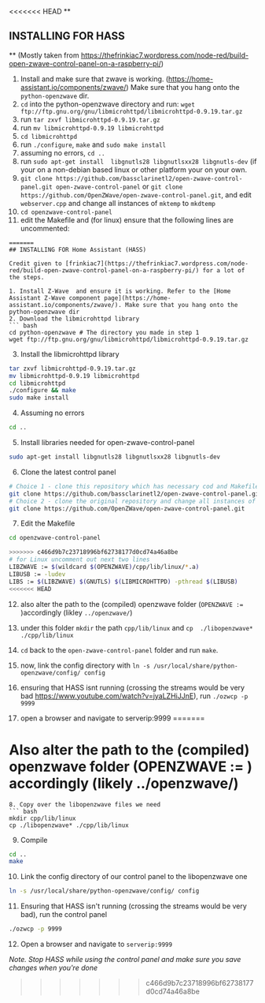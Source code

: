 <<<<<<< HEAD
**

INSTALLING FOR HASS
-------------------

**
(Mostly taken from https://thefrinkiac7.wordpress.com/node-red/build-open-zwave-control-panel-on-a-raspberry-pi/)

1. Install and make sure that zwave is working. (https://home-assistant.io/components/zwave/) Make sure that you hang onto the ```python-openzwave``` dir.
2. ```cd``` into the python-openzwave directory and run: ```wget ftp://ftp.gnu.org/gnu/libmicrohttpd/libmicrohttpd-0.9.19.tar.gz```
3. run ```tar zxvf libmicrohttpd-0.9.19.tar.gz```
4. run ```mv libmicrohttpd-0.9.19 libmicrohttpd```
5. ```cd libmicrohttpd```
6. run ```./configure```, ```make``` and ```sudo make install```
7. assuming no errors, ```cd ..```
8. run ```sudo apt-get install  libgnutls28 libgnutlsxx28 libgnutls-dev``` (if your on a non-debian based linux or other platform your on your own.
9. ```git clone https://github.com/bassclarinetl2/open-zwave-control-panel.git open-zwave-control-panel```    or ```git clone https://github.com/OpenZWave/open-zwave-control-panel.git```, and edit ```webserver.cpp``` and change all instances of ```mktemp``` to ```mkdtemp```
10. ```cd openzwave-control-panel```
11. edit the Makefile and (for linux) ensure that the following lines are uncommented:
```
=======
## INSTALLING FOR Home Assistant (HASS)

Credit given to [frinkiac7](https://thefrinkiac7.wordpress.com/node-red/build-open-zwave-control-panel-on-a-raspberry-pi/) for a lot of the steps.

1. Install Z-Wave  and ensure it is working. Refer to the [Home Assistant Z-Wave component page](https://home-assistant.io/components/zwave/). Make sure that you hang onto the python-openzwave dir
2. Download the libmicrohttpd library
``` bash
cd python-openzwave # The directory you made in step 1
wget ftp://ftp.gnu.org/gnu/libmicrohttpd/libmicrohttpd-0.9.19.tar.gz
```
3. Install the libmicrohttpd library
``` bash
tar zxvf libmicrohttpd-0.9.19.tar.gz
mv libmicrohttpd-0.9.19 libmicrohttpd
cd libmicrohttpd
./configure && make
sudo make install
```
4. Assuming no errors
``` bash
cd ..
```
5. Install libraries needed for open-zwave-control-panel
``` bash
sudo apt-get install libgnutls28 libgnutlsxx28 libgnutls-dev
```
6. Clone the latest control panel
``` bash
# Choice 1 - clone this repository which has necessary cod and Makefile changes already applied
git clone https://github.com/bassclarinetl2/open-zwave-control-panel.git open-zwave-control-panel
# Choice 2 - clone the original repository and change all instances of the function call mktemp to mkdtemp
git clone https://github.com/OpenZWave/open-zwave-control-panel.git
```
7. Edit the Makefile
``` bash
cd openzwave-control-panel

>>>>>>> c466d9b7c23718996bf62738177d0cd74a46a8be
# for Linux uncomment out next two lines
LIBZWAVE := $(wildcard $(OPENZWAVE)/cpp/lib/linux/*.a)
LIBUSB := -ludev
LIBS := $(LIBZWAVE) $(GNUTLS) $(LIBMICROHTTPD) -pthread $(LIBUSB)
<<<<<<< HEAD
```
12. also alter the path to the (compiled) openzwave folder
     (```OPENZWAVE := ```)accordingly (likley ```../openzwave/```)
13. under this folder ```mkdir``` the path ```cpp/lib/linux``` and ```cp  ./libopenzwave* ./cpp/lib/linux```
      
13. ```cd``` back to the ```open-zwave-control-panel``` folder and run ```make```.
      
14. now, link the config directory with ```ln -s /usr/local/share/python-openzwave/config/ config```
      
15. ensuring that HASS isnt running (crossing the streams would be very bad https://www.youtube.com/watch?v=jyaLZHiJJnE), run ```./ozwcp -p 9999``` 
16. open a browser and navigate to 
     serverip:9999
=======

# Also alter the path to the (compiled) openzwave folder (OPENZWAVE := ) accordingly (likely ../openzwave/)
```
8. Copy over the libopenzwave files we need
``` bash
mkdir cpp/lib/linux
cp ./libopenzwave* ./cpp/lib/linux
```

9. Compile
``` bash
cd ..
make
```

10. Link the config directory of our control panel to the libopenzwave one 
``` bash
ln -s /usr/local/share/python-openzwave/config/ config
```

11. Ensuring that HASS isn't running (crossing the streams would be very bad), run  the control panel
``` bash
./ozwcp -p 9999
```

12. Open a browser and navigate to `serverip:9999`

*Note. Stop HASS while using the control panel and make sure you save changes when you're done*
>>>>>>> c466d9b7c23718996bf62738177d0cd74a46a8be
